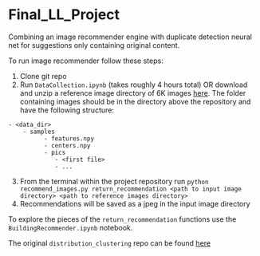 # Final_LL_Project
Combining an image recommender engine with duplicate detection neural net for suggestions only containing original content.

To run image recommender follow these steps:
1. Clone git repo
2. Run `DataCollection.ipynb` (takes roughly 4 hours total) OR download and unzip a reference image directory of 6K images [here](https://drive.google.com/file/d/1A_617wTSzrRnUj74aTKO8Qz7Frr9wFgT/view?usp=sharing). The folder containing images should be in the directory above the repository and have the following structure:

```
- <data_dir>
    - samples
          - features.npy
          - centers.npy
          - pics
             - <first file>
             - ...
```
3. From the terminal within the project repository run `python recommend_images.py return_recommendation <path to input image directory> <path to reference images directory>`
4. Recommendations will be saved as a jpeg in the input image directory

To explore the pieces of the `return_recommendation` functions use the `BuildingRecommender.ipynb` notebook. 

The original `distribution_clustering` repo can be found [here](https://github.com/EricElmoznino/distribution_clustering)
